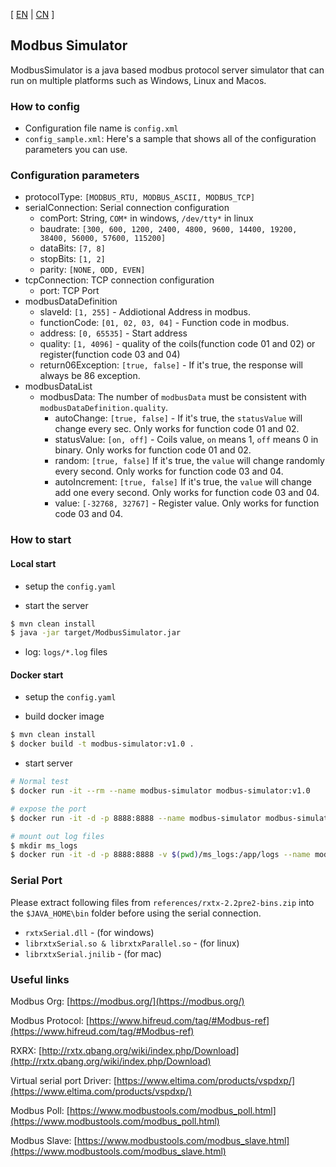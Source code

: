 [ [EN](README.MD) | [CN](README_CN.MD) ]

## Modbus Simulator

ModbusSimulator is a java based modbus protocol server simulator that can run on multiple platforms such as Windows, Linux and Macos.


### How to config

+ Configuration file name is `config.xml`
+ `config_sample.xml`: Here's a sample that shows all of the configuration parameters you can use. 


### Configuration parameters
- protocolType: `[MODBUS_RTU, MODBUS_ASCII, MODBUS_TCP]`
- serialConnection: Serial connection configuration
    - comPort: String, `COM*` in windows, `/dev/tty*` in linux
	- baudrate: `[300, 600, 1200, 2400, 4800, 9600, 14400, 19200, 38400, 56000, 57600, 115200]`
	- dataBits: `[7, 8]`
	- stopBits: `[1, 2]`
	- parity: `[NONE, ODD, EVEN]`
- tcpConnection: TCP connection configuration
    - port: TCP Port
- modbusDataDefinition
	- slaveId: `[1, 255]` - Addiotional Address in modbus.
	- functionCode: `[01, 02, 03, 04]` - Function code in modbus.
	- address: `[0, 65535]` - Start address
	- quality: `[1, 4096]` - quality of the coils(function code 01 and 02) or register(function code 03 and 04)
	- return06Exception: `[true, false]` - If it's true, the response will always be 86 exception.
- modbusDataList
    - modbusData: The number of `modbusData` must be consistent with `modbusDataDefinition.quality`.
    	- autoChange: `[true, false]` - If it's true, the `statusValue` will change every sec. Only works for function code 01 and 02.
    	- statusValue: `[on, off]` - Coils value, `on` means 1, `off` means 0 in binary. Only works for function code 01 and 02.
    	- random: `[true, false]` If it's true, the `value` will change randomly every second. Only works for function code 03 and 04.
    	- autoIncrement: `[true, false]` If it's true, the `value` will change add one every second. Only works for function code 03 and 04.
    	- value: `[-32768, 32767]` - Register value. Only works for function code 03 and 04.


### How to start 

#### Local start

+ setup the `config.yaml`

+ start the server
```bash
$ mvn clean install
$ java -jar target/ModbusSimulator.jar
```

+ log: `logs/*.log` files

#### Docker start

+ setup the `config.yaml`

+ build docker image
```bash
$ mvn clean install
$ docker build -t modbus-simulator:v1.0 .
```

+ start server
```bash
# Normal test
$ docker run -it --rm --name modbus-simulator modbus-simulator:v1.0

# expose the port
$ docker run -it -d -p 8888:8888 --name modbus-simulator modbus-simulator:v1.0

# mount out log files
$ mkdir ms_logs
$ docker run -it -d -p 8888:8888 -v $(pwd)/ms_logs:/app/logs --name modbus-simulator modbus-simulator:v1.0
```


### Serial Port

Please extract following files from `references/rxtx-2.2pre2-bins.zip` into the `$JAVA_HOME\bin` folder before using the serial connection.
- `rxtxSerial.dll` - (for windows)
- `librxtxSerial.so & librxtxParallel.so` - (for linux)
- `librxtxSerial.jnilib` - (for mac)


### Useful links

Modbus Org: [https://modbus.org/](https://modbus.org/)

Modbus Protocol: [https://www.hifreud.com/tag/#Modbus-ref](https://www.hifreud.com/tag/#Modbus-ref)

RXRX: [http://rxtx.qbang.org/wiki/index.php/Download](http://rxtx.qbang.org/wiki/index.php/Download)

Virtual serial port Driver: [https://www.eltima.com/products/vspdxp/](https://www.eltima.com/products/vspdxp/)

Modbus Poll: [https://www.modbustools.com/modbus_poll.html](https://www.modbustools.com/modbus_poll.html)

Modbus Slave: [https://www.modbustools.com/modbus_slave.html](https://www.modbustools.com/modbus_slave.html)
